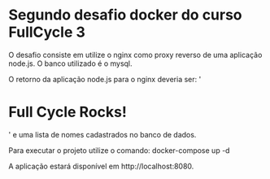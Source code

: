 # Segundo desafio docker do curso FullCycle 3

O desafio consiste em utilize o nginx como proxy reverso de uma aplicação node.js. O banco utilizado é o mysql.

O retorno da aplicação node.js para o nginx deveria ser: '<h1>Full Cycle Rocks!</h1>' e uma lista de nomes cadastrados no banco de dados.

Para executar o projeto utilize o comando: docker-compose up -d

A aplicação estará disponível em http://localhost:8080.
